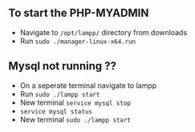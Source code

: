 ## To start the PHP-MYADMIN

- Navigate to `/opt/lampp/` directory from downloads
- Run `sudo ./manager-linux-x64.run`

## Mysql not running ??

- On a seperate terminal navigate to lampp
- Run `sudo ./lampp start`
- New terminal `service mysql stop`
- `service mysql status`
- New terminal `sudo ./lampp start`
